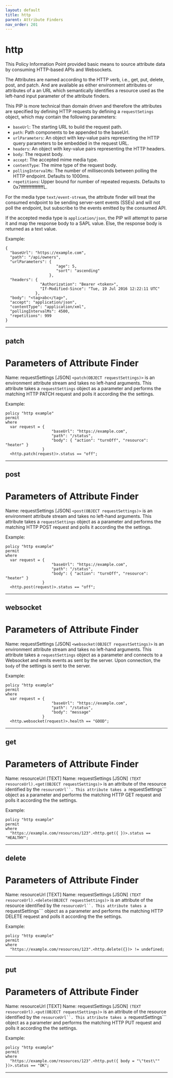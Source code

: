 ```yaml
---
layout: default
title: http
parent: Attribute Finders
nav_order: 201
---
```

# http

This Policy Information Point provided basic means to source attribute data by consuming
HTTP-based APIs and Websockets.

The Attributes are named according to the HTTP verb, i.e., get, put, delete, post, and patch.
And are available as either environment attributes or attributes of a an URL which semantically
identifies a resource used as the left-hand input parameter of the attribute finders.

This PIP is more technical than domain driven and therefore the attributes are specified by
defining HTTP requests by defining a ```requestSetings``` object, which may contain the following
parameters:
* ```baseUrl```: The starting URL to build the request path.
* ```path```: Path components to be appended to the baseUrl.
* ```urlParameters```: An object with key-value pairs representing the HTTP query parameters to
be embedded in the request URL.
* ```headers```: An object with key-value pairs representing the HTTP headers.
* ```body```: The request body.
* ```accept```: The accepted mime media type.
* ```contentType```: The mime type of the request body.
* ```pollingIntervalMs```: The number of milliseconds between polling the HTTP endpoint. Defaults to 1000ms.
* ```repetitions```: Upper bound for number of repeated requests. Defaults to 0x7fffffffffffffffL.

For the media type ```text/event-stream```, the attribute finder will treat the consumed
endpoint to be sending server-sent events (SSEs) and will not poll the endpoint, but subscribe
to the events emitted by the consumed API.

If the accepted media type is ```application/json```, the PIP will attempt to parse it and map
the response body to a SAPL value. Else, the response body is returned as a text value.

Example:
```
{
  "baseUrl": "https://example.com",
  "path": "/api/owners",
  "urlParameters": {
                      "age": 5,
                      "sort": "ascending"
                   },
  "headers": {
               "Authorization": "Bearer <token>",
               "If-Modified-Since": "Tue, 19 Jul 2016 12:22:11 UTC"
             },
  "body": "<tag>abc</tag>",
  "accept": "application/json",
  "contentType": "application/xml",
  "pollingIntervalMs": 4500,
  "repetitions": 999
}
```




---

## patch


# Parameters of Attribute Finder

Name: requestSettings [JSON]
```<patch(OBJECT requestSettings)>``` is an environment attribute stream and takes no left-hand arguments.
This attribute takes a ```requestSettings``` object as a parameter and performs the matching HTTP PATCH request and
polls it according the the settings.

Example:
```
policy "http example"
permit
where
  var request = {
                    "baseUrl": "https://example.com",
                    "path": "/status",
                    "body": { "action": "turnOff", "resource": "heater" }
                }
  <http.patch(request)>.status == "off";
```


---

## post


# Parameters of Attribute Finder

Name: requestSettings [JSON]
```<post(OBJECT requestSettings)>``` is an environment attribute stream and takes no left-hand arguments.
This attribute takes a ```requestSettings``` object as a parameter and performs the matching HTTP POST request and
polls it according the the settings.

Example:
```
policy "http example"
permit
where
  var request = {
                    "baseUrl": "https://example.com",
                    "path": "/status",
                    "body": { "action": "turnOff", "resource": "heater" }
                }
  <http.post(request)>.status == "off";
```


---

## websocket


# Parameters of Attribute Finder

Name: requestSettings [JSON]
```<websocket(OBJECT requestSettings)>``` is an environment attribute stream and takes no left-hand arguments.
This attribute takes a ```requestSettings``` object as a parameter and connects to a Websocket and emits events
as sent by the server. Upon connection, the ```body``` of the settings is sent to the server.

Example:
```
policy "http example"
permit
where
  var request = {
                    "baseUrl": "https://example.com",
                    "path": "/status",
                    "body": "message"
                }
  <http.websocket(request)>.health == "GOOD";
```


---

## get


# Parameters of Attribute Finder

Name: resourceUrl [TEXT]
Name: requestSettings [JSON]
```(TEXT resourceUrl).<get(OBJECT requestSettings)>``` is an attribute of the resource identified by
the ```resourceUrl``.
This attribute takes a ```requestSettings``` object as a parameter and performs the matching HTTP GET
request and polls it according the the settings.

Example:
```
policy "http example"
permit
where
  "https://example.com/resources/123".<http.get({ })>.status == "HEALTHY";
```


---

## delete


# Parameters of Attribute Finder

Name: resourceUrl [TEXT]
Name: requestSettings [JSON]
```(TEXT resourceUrl).<delete(OBJECT requestSettings)>``` is an attribute of the resource identified by
the ```resourceUrl``.
This attribute takes a ```requestSettings``` object as a parameter and performs the matching HTTP DELETE
request and polls it according the the settings.

Example:
```
policy "http example"
permit
where
  "https://example.com/resources/123".<http.delete({})> != undefined;
```


---

## put


# Parameters of Attribute Finder

Name: resourceUrl [TEXT]
Name: requestSettings [JSON]
```(TEXT resourceUrl).<put(OBJECT requestSettings)>``` is an attribute of the resource identified by
the ```resourceUrl``.
This attribute takes a ```requestSettings``` object as a parameter and performs the matching HTTP PUT
request and polls it according the the settings.

Example:
```
policy "http example"
permit
where
  "https://example.com/resources/123".<http.put({ body = "\"test\"" })>.status == "OK";
```


---

